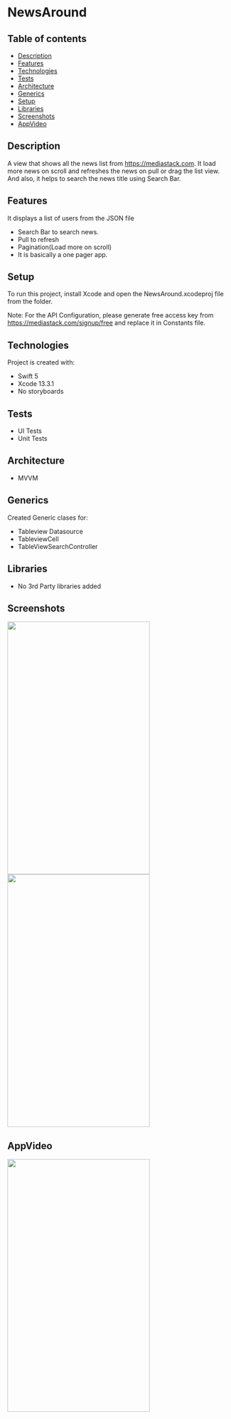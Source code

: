 # NewsAround

## Table of contents
* [Description](#description)
* [Features](#features)
* [Technologies](#technologies)
* [Tests](#tests)
* [Architecture](#architecture)
* [Generics](#generics)
* [Setup](#setup)
* [Libraries](#libraries)
* [Screenshots](#screenshots)
* [AppVideo](#appVideo)

## Description
A view that shows all the news list from https://mediastack.com. It load more news on scroll and refreshes the news on pull or drag the list view. And also, it helps to search the news title using Search Bar.

## Features
It displays a list of users from the JSON file
* Search Bar to search news.
* Pull to refresh
* Pagination(Load more on scroll)
* It is basically a one pager app.

## Setup
To run this project, install Xcode and open the NewsAround.xcodeproj file from the folder. 

Note: For the API Configuration, please generate free access key from https://mediastack.com/signup/free and replace it in Constants file.

## Technologies
Project is created with:
* Swift 5
* Xcode 13.3.1
* No storyboards

## Tests
* UI Tests
* Unit Tests

## Architecture
* MVVM

## Generics
Created Generic clases for:
* Tableview Datasource
* TableviewCell
* TableViewSearchController

## Libraries
* No 3rd Party libraries added

## Screenshots
<img src="https://user-images.githubusercontent.com/9032373/183286482-d1ef3984-6de9-4705-b83d-f13bfca05729.png" width="320" height="568"> 
<img src="https://user-images.githubusercontent.com/9032373/183286517-c5851c75-30f0-42c3-bfa7-3d7eed9bf14e.png" width="320" height="568"> 

## AppVideo
<img src="https://user-images.githubusercontent.com/9032373/183286734-124ba4dc-31ea-4e46-a595-95e32398ae66.mov" width="320" height="568"> 
